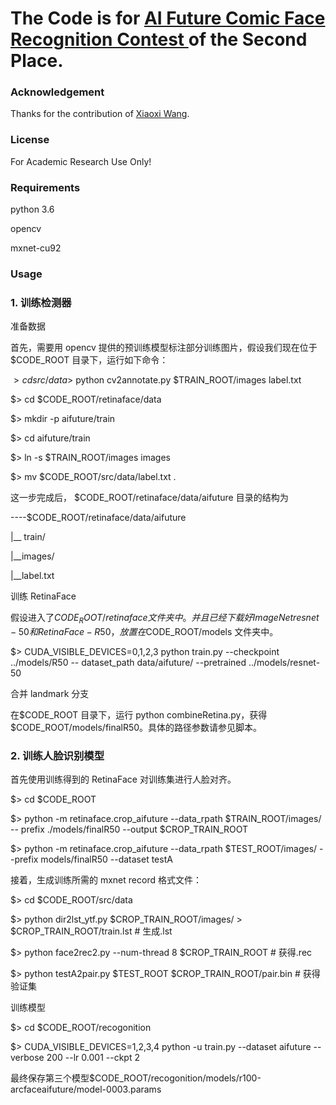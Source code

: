 # The Code is for  <a href="https://ai.futurelab.tv/contest_detail/4"> AI Future Comic Face Recognition Contest </a> of the Second Place.

### Acknowledgement

Thanks for the contribution of <a href="https://github.com/MintYiqingchen">Xiaoxi Wang</a>.

### License

For Academic Research Use Only!

### Requirements

python 3.6

opencv 

mxnet-cu92

### Usage

### 1. 训练检测器

准备数据

首先，需要用 opencv 提供的预训练模型标注部分训练图片，假设我们现在位于
$CODE_ROOT 目录下，运行如下命令：

$> cd src/data$> python cv2annotate.py $TRAIN_ROOT/images label.txt

$> cd $CODE_ROOT/retinaface/data

$> mkdir -p aifuture/train

$> cd aifuture/train

$> ln -s $TRAIN_ROOT/images images

$> mv $CODE_ROOT/src/data/label.txt .

这一步完成后， $CODE_ROOT/retinaface/data/aifuture 目录的结构为

----$CODE_ROOT/retinaface/data/aifuture

|__ train/

|__images/

|__label.txt

训练 RetinaFace

假设进入了$CODE_ROOT/retinaface 文件夹中。并且已经下载好 ImageNet
resnet-50 和 RetinaFace-R50，放置在$CODE_ROOT/models 文件夹中。

$> CUDA_VISIBLE_DEVICES=0,1,2,3 python train.py --checkpoint ../models/R50 --
dataset_path data/aifuture/ --pretrained ../models/resnet-50

合并 landmark 分支

在$CODE_ROOT 目录下，运行 python combineRetina.py，获得
$CODE_ROOT/models/finalR50。具体的路径参数请参见脚本。

### 2. 训练人脸识别模型

首先使用训练得到的 RetinaFace 对训练集进行人脸对齐。

$> cd $CODE_ROOT

$> python -m retinaface.crop_aifuture --data_rpath $TRAIN_ROOT/images/ --
prefix ./models/finalR50 --output $CROP_TRAIN_ROOT

$> python -m retinaface.crop_aifuture --data_rpath $TEST_ROOT/images/ --prefix
models/finalR50 --dataset testA

接着，生成训练所需的 mxnet record 格式文件：

$> cd $CODE_ROOT/src/data

$> python dir2lst_ytf.py $CROP_TRAIN_ROOT/images/ > $CROP_TRAIN_ROOT/train.lst # 生成.lst

$> python face2rec2.py --num-thread 8 $CROP_TRAIN_ROOT # 获得.rec

$> python testA2pair.py $TEST_ROOT $CROP_TRAIN_ROOT/pair.bin # 获得验证集

训练模型

$> cd $CODE_ROOT/recogonition

$> CUDA_VISIBLE_DEVICES=1,2,3,4 python -u train.py --dataset aifuture --verbose 200
--lr 0.001 --ckpt 2

最终保存第三个模型$CODE_ROOT/recogonition/models/r100-arcfaceaifuture/model-0003.params